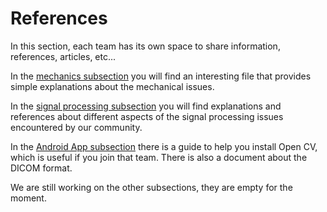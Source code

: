 # References

In this section, each team has its own space to share information, references, articles, etc...

In the [mechanics subsection](/references/mechanics/mechanical_issues.md) you will find an interesting file that provides simple explanations about the mechanical issues.

In the [signal processing subsection](/references/ref_sigproc.md) you will find explanations and references about different aspects of the signal processing issues encountered by our community. 

In the [Android App subsection](/references/app/ref_app.md) there is a guide to help you install Open CV, which is useful if you join that team. There is also a document about the DICOM format.

We are still working on the other subsections, they are empty for the moment.
